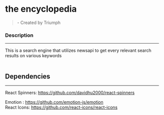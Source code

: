 # the encyclopedia

<blockquote>- Created by Triumph</blockquote>

### Description
<hr>
This is a search engine that utilizes newsapi to get every relevant search results on various keywords
<br>
<br>

## Dependencies
<hr>
React Spinners:  <a href="https://github.com/davidhu2000/react-spinners">https://github.com/davidhu2000/react-spinners</a> <br>

Emotion : <a href="https://github.com/emotion-js/emotion"> https://github.com/emotion-js/emotion </a>
<br>
React Icons: <a href="https://github.com/react-icons/react-icons">https://github.com/react-icons/react-icons</a>